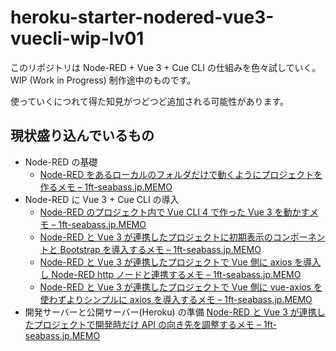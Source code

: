 # heroku-starter-nodered-vue3-vuecli-wip-lv01

このリポジトリは Node-RED + Vue 3 + Cue CLI の仕組みを色々試していく。WIP (Work in Progress) 制作途中のものです。

使っていくにつれて得た知見がつどつど追加される可能性があります。

## 現状盛り込んでいるもの

- Node-RED の基礎
  - [Node\-RED をあるローカルのフォルダだけで動くようにプロジェクトを作るメモ – 1ft\-seabass\.jp\.MEMO](https://www.1ft-seabass.jp/memo/2021/09/01/node-red-per-launch-project-setting-run-command-static/)
- Node-RED に  Vue 3 + Cue CLI の導入
  - [Node\-RED のプロジェクト内で Vue CLI 4 で作った Vue 3 を動かすメモ – 1ft\-seabass\.jp\.MEMO](https://www.1ft-seabass.jp/memo/2021/08/31/node-red-and-vue3-collaboration-basic/)
  - [Node\-RED と Vue 3 が連携したプロジェクトに初期表示のコンポーネントと Bootstrap を導入するメモ – 1ft\-seabass\.jp\.MEMO](https://www.1ft-seabass.jp/memo/2021/09/02/node-red-and-vue3-and-bootstrap-collaboration-basic/)
  - [Node\-RED と Vue 3 が連携したプロジェクトで Vue 側に axios を導入し Node\-RED http ノードと連携するメモ – 1ft\-seabass\.jp\.MEMO](https://www.1ft-seabass.jp/memo/2021/09/06/node-red-and-vue3-and-axios-collaboration-basic/)
  - [Node\-RED と Vue 3 が連携したプロジェクトで Vue 側に vue\-axios を使わずよりシンプルに axios を導入するメモ – 1ft\-seabass\.jp\.MEMO](https://www.1ft-seabass.jp/memo/2021/09/10/node-red-and-vue3-and-axios-simple/)
- 開発サーバーと公開サーバー(Heroku) の準備
  [Node\-RED と Vue 3 が連携したプロジェクトで開発時だけ API の向き先を調整するメモ – 1ft\-seabass\.jp\.MEMO](https://www.1ft-seabass.jp/memo/2021/09/13/node-red-and-vue3-and-axios-local-url-branch/)
